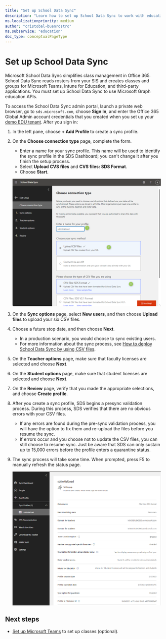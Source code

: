 ```yaml
---
title: "Set up School Data Sync"
description: "Learn how to set up School Data Sync to work with education APIs in Microsoft Graph."
ms.localizationpriority: medium
author: "cristobal-buenrostro"
ms.subservice: "education"
doc_type: conceptualPageType
---
```


# Set up School Data Sync

Microsoft School Data Sync simplifies class management in Office 365. School Data Sync reads rosters from your SIS and creates classes and groups for Microsoft Teams, Intune for Education, and third-party applications. You must set up School Data Sync to use Microsoft Graph education APIs.

To access the School Data Sync admin portal, launch a private web browser, go to `sds.microsoft.com`, choose **Sign In**, and enter the Office 365 Global Admin account credentials that you created when you set up your [demo EDU tenant](/graph/msgraph-onboarding-edutenant). After you sign in:

1. In the left pane, choose **+ Add Profile** to create a sync profile.

2. On the **Choose connection type** page, complete the form.
   - Enter a name for your sync profile. This name will be used to identify the sync profile in the SDS Dashboard; you can't change it after you finish the setup process.
   - Select **Upload CVS files** and **CVS files: SDS Format**.
   - Choose **Start**.

   ![Screenshot of the Choose connection type page with options selected](./images/msgraph-onboarding/sds2-connection.png)

3. On the **Sync options** page, select **New users**, and then choose **Upload files** to upload your six CSV files.

4. Choose a future stop date, and then choose **Next**.
   - In a production scenario, you would choose to sync existing users.
   - For more information about the sync process, see [How to deploy School Data Sync by using CSV files](/SchoolDataSync/how-to-deploy-school-data-sync-by-using-csv-files).

5. On the **Teacher options** page, make sure that faculty licenses are selected and choose **Next**.

6. On the **Student options** page, make sure that student licenses are selected and choose **Next**.

7. On the **Review** page, verify that you made the appropriate selections, and choose **Create profile**.

8. After you create a sync profile, SDS begins a presync validation process. During this process, SDS verifies that there are no obvious errors with your CSV files.

   - If any errors are found during the pre-sync validation process, you will have the option to fix them and re-upload the files before you resume the sync. 
   - If errors occur and you choose not to update the CSV files, you can still choose to resume sync. Just be aware that SDS can only sustain up to 15,000 errors before the profile enters a quarantine status.

9. The sync process will take some time. When prompted, press F5 to manually refresh the status page.

    ![Screenshot of the profile page](./images/msgraph-onboarding/sds10-settingup.png)


## Next steps

- [Set up Microsoft Teams](/graph/msgraph-onboarding-msteams) to set up classes (optional).
